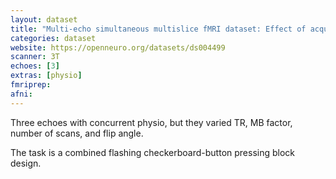 ```yaml
---
layout: dataset
title: "Multi-echo simultaneous multislice fMRI dataset: Effect of acquisition parameters on fMRI data"
categories: dataset
website: https://openneuro.org/datasets/ds004499
scanner: 3T
echoes: [3]
extras: [physio]
fmriprep:
afni:
---
```


Three echoes with concurrent physio, but they varied TR, MB factor, number of scans, and flip angle.

The task is a combined flashing checkerboard-button pressing block design.

